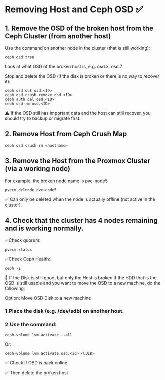 # Removing Host and Ceph OSD ✅

## 1. Remove the OSD of the broken host from the Ceph Cluster (from another host)

Use the command on another node in the cluster (that is still working):

```
ceph osd tree
```

Look at what OSD of the broken host is, e.g. osd.3, osd.7

Stop and delete the OSD (if the disk is broken or there is no way to recover it):

```
ceph osd out osd.<ID>
ceph osd crush remove osd.<ID>
ceph auth del osd.<ID>
ceph osd rm osd.<ID>
```

⚠️ If the OSD still has important data and the host can still recover, you should try to backup or migrate first.


## 2. Remove Host from Ceph Crush Map

```
ceph osd crush rm <hostname>
```

## 3. Remove the Host from the Proxmox Cluster (via a working node)

For example, the broken node name is pve-node5

```
pvecm delnode pve-node5
```

✅ Can only be deleted when the node is actually offline (not active in the cluster).

## 4. Check that the cluster has 4 nodes remaining and is working normally.

✅Check quorum:

```
pvecm status
```

✅Check Ceph Health:

```
ceph -s
```

📌 If the Disk is still good, but only the Host is broken
If the HDD that is the OSD is still usable and you want to move the OSD to a new machine, do the following:

Option: Move OSD Disk to a new machine

### 1.Place the disk (e.g. /dev/sdb) on another host.

### 2.Use the command:

```
ceph-volume lvm activate --all
```

Or:

```
ceph-volume lvm activate osd.<id> <UUID>
```

✅ Check if OSD is back online

✅ Then delete the broken host










